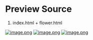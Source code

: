 # Preview Source

1. index.html + flower.html

[![image.png](https://i.postimg.cc/4dsdwxcS/image.png)](https://postimg.cc/5HKb21nB)
[![image.png](https://i.postimg.cc/Bbwnq5Vr/image.png)](https://postimg.cc/ctwSh3Zh)
[![image.png](https://i.postimg.cc/T2kwqG3t/image.png)](https://postimg.cc/z3g88sWh)